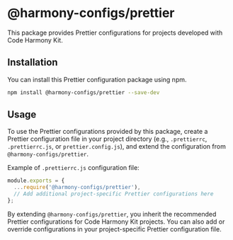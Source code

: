 # @harmony-configs/prettier

This package provides Prettier configurations for projects developed with Code Harmony Kit.

## Installation

You can install this Prettier configuration package using npm.

```bash
npm install @harmony-configs/prettier --save-dev
```

## Usage

To use the Prettier configurations provided by this package, create a Prettier configuration file in your project directory (e.g., `.prettierrc`, `.prettierrc.js`, or `prettier.config.js`), and extend the configuration from `@harmony-configs/prettier`.

Example of `.prettierrc.js` configuration file:

```js
module.exports = {
  ...require('@harmony-configs/prettier'),
  // Add additional project-specific Prettier configurations here
};
```

By extending `@harmony-configs/prettier`, you inherit the recommended Prettier configurations for Code Harmony Kit projects. You can also add or override configurations in your project-specific Prettier configuration file.
